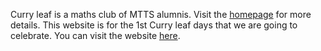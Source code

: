Curry leaf is a maths club of MTTS alumnis. Visit the [homepage](https://sites.google.com/view/curryleaf/) for more details. This website is for the 1st Curry leaf days that we are going to celebrate. You can visit the website [here](https://curryleafdays.github.io).

